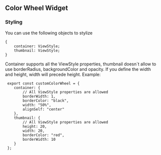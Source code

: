 ## Color Wheel Widget

### Styling

You can use the following objects to stylize

```
{
    container: ViewStyle;
    thumbnail: ViewStyle;
}
```

Container supports all the ViewStyle properties, thumbnail doesn`t allow to use borderRadius, backgroundColor and
opacity. If you define the width and height, width will precede height. Example:

```
 export const customColorWheel = {
    container: {
        // All ViewStyle properties are allowed
        borderWidth: 1,
        borderColor: "black",
        width: "50%",
        alignSelf: "center"
    },
    thumbnail: {
        // All ViewStyle properties are allowed
        height: 20,
        width: 20,
        borderColor: "red",
        borderWidth: 10
    }
 };
```
